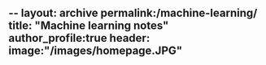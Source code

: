 --
layout: archive
permalink:/machine-learning/
title: "Machine learning notes"
author_profile:true
header:
 image:"/images/homepage.JPG"
--

